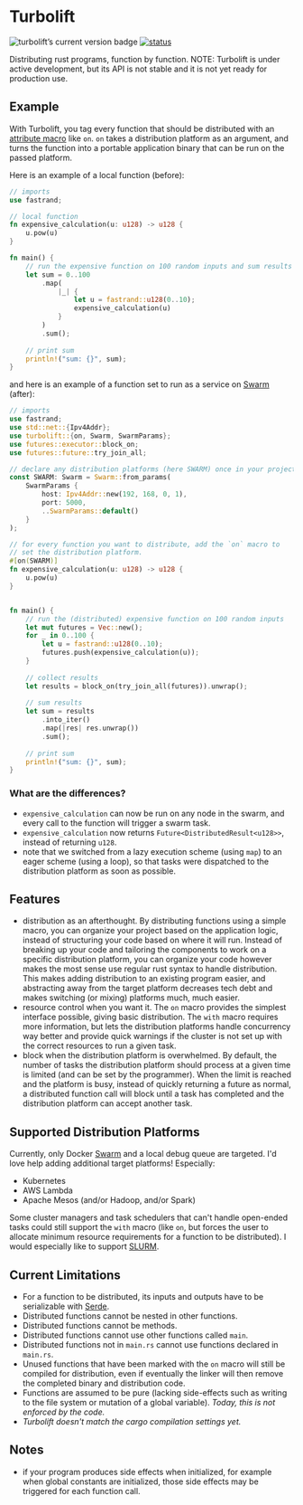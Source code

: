 # Turbolift

<img
    src="https://img.shields.io/crates/v/turbolift.svg"
    alt="turbolift’s current version badge"
    title="turbolift’s current version badge" />
[![status](https://github.com/DominicBurkart/turbolift/workflows/rust%20linters/badge.svg)](https://github.com/DominicBurkart/turbolift/actions?query=is%3Acompleted+branch%3Amaster+workflow%3A"rust+linters")

Distributing rust programs, function by function. NOTE: Turbolift is 
under active development, but its API is not stable and it is not 
yet ready for production use.

## Example

With Turbolift, you tag every function that should be distributed 
 with an [attribute macro](https://doc.rust-lang.org/reference/procedural-macros.html#attribute-macros) like `on`.
 `on` takes a distribution platform as an argument, and turns the 
 function into a portable application binary that can be run on the 
 passed platform. 


Here is an example of a local function (before):
```rust
// imports
use fastrand;

// local function
fn expensive_calculation(u: u128) -> u128 {
    u.pow(u)
}

fn main() {
    // run the expensive function on 100 random inputs and sum results
    let sum = 0..100
        .map(
            |_| {
                let u = fastrand::u128(0..10);
                expensive_calculation(u)
            }
        )
        .sum();
        
    // print sum
    println!("sum: {}", sum);
}
```

and here is an example of a function set to run as a service on [Swarm](https://docs.docker.com/engine/swarm/) (after):
```rust
// imports
use fastrand;
use std::net::{Ipv4Addr};
use turbolift::{on, Swarm, SwarmParams};
use futures::executor::block_on;
use futures::future::try_join_all;

// declare any distribution platforms (here SWARM) once in your project. 
const SWARM: Swarm = Swarm::from_params(
    SwarmParams {
        host: Ipv4Addr::new(192, 168, 0, 1),
        port: 5000,
        ..SwarmParams::default()
    }
);

// for every function you want to distribute, add the `on` macro to 
// set the distribution platform.
#[on(SWARM)]
fn expensive_calculation(u: u128) -> u128 {
    u.pow(u)
}


fn main() {
    // run the (distributed) expensive function on 100 random inputs
    let mut futures = Vec::new();
    for _ in 0..100 {
        let u = fastrand::u128(0..10);
        futures.push(expensive_calculation(u));
    }
    
    // collect results
    let results = block_on(try_join_all(futures)).unwrap();
    
    // sum results
    let sum = results
        .into_iter()
        .map(|res| res.unwrap())
        .sum();
    
    // print sum
    println!("sum: {}", sum);
}
```

### What are the differences?
- `expensive_calculation` can now be run on any node in the swarm, and 
every call to the function will trigger a swarm task.
- `expensive_calculation` now returns `Future<DistributedResult<u128>>`,
instead of returning `u128`.
- note that we switched from a lazy execution scheme (using `map`) to 
an eager scheme (using a loop), so that tasks were dispatched to the 
distribution platform as soon as possible.

## Features
- distribution as an afterthought. By distributing functions using 
a simple macro, you can organize your project based on the application 
logic, instead of structuring your code based on where it will run. 
Instead of breaking up your code and tailoring the components to work on
a specific distribution platform, you can organize your code however 
makes the most sense use regular rust syntax to handle distribution. This 
makes adding distribution to an existing program easier, and abstracting 
away from the target platform decreases tech debt and makes switching 
(or mixing) platforms much, much easier.
- resource control when you want it. The `on` macro provides the simplest interface
possible, giving basic distribution. The `with` macro requires more information, but
lets the distribution platforms handle concurrency way better and provide 
quick warnings if the cluster is not set up with the correct resources 
to run a given task. 
- block when the distribution platform is overwhelmed. By default, 
 the number of tasks the distribution platform should process at a given 
 time is limited (and can be set by the programmer). When the limit is 
 reached and the platform is busy, instead of quickly returning a future 
 as normal, a distributed function call will block until a task has 
 completed and the distribution platform can accept another task. 

## Supported Distribution Platforms
Currently, only Docker [Swarm](https://docs.docker.com/engine/swarm/)
and a local debug queue are targeted. I'd love help adding additional
target platforms! Especially:
- Kubernetes
- AWS Lambda
- Apache Mesos (and/or Hadoop, and/or Spark)

Some cluster managers and task schedulers that can't handle open-ended 
tasks could still support the `with` macro (like `on`, but forces the 
user to allocate minimum resource requirements for a function to be 
distributed). I would especially like to support [SLURM](https://en.wikipedia.org/wiki/Slurm_Workload_Manager).

## Current Limitations
- For a function to be distributed, its inputs and outputs have to be serializable with [Serde](https://github.com/serde-rs/serde).
- Distributed functions cannot be nested in other functions.
- Distributed functions cannot be methods.
- Distributed functions cannot use other functions called `main`.
- Distributed functions not in `main.rs` cannot use functions declared 
in `main.rs`.
- Unused functions that have been marked with the `on` macro will still be 
compiled for distribution, even if eventually the linker will then 
remove the completed binary and distribution code.
- Functions are assumed to be pure (lacking side-effects such as 
writing to the file system or mutation of a global variable). 
*Today, this is not enforced by the code.* 
- *Turbolift doesn't match the cargo compilation settings yet.*

## Notes
- if your program produces side effects when initialized, for example when 
global constants are initialized, those side effects may be triggered 
for each function call.
